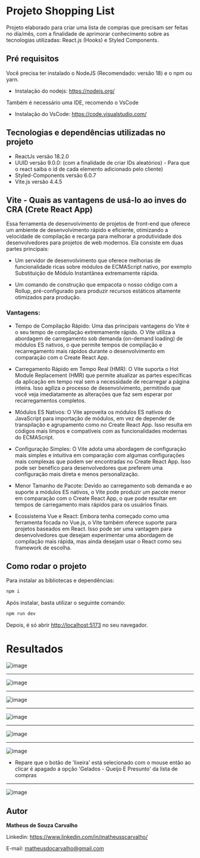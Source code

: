  # Projeto Shopping List
Projeto elaborado para criar uma lista de compras que precisam ser feitas no dia/mês, com a finalidade de aprimorar conhecimento sobre as tecnologias utilizadas: React.js (Hooks) e Styled Components.

## Pré requisitos

Você precisa ter instalado o NodeJS (Recomendado: versão 18) e o npm ou yarn.

- Instalação do nodejs: https://nodejs.org/

Também é necessário uma IDE, recomendo o VsCode

- Instalação do VsCode: https://code.visualstudio.com/

## Tecnologias e dependências utilizadas no projeto

- ReactJs versão 18.2.0
- UUID versão 9.0.0: (com a finalidade de criar IDs aleatórios) - Para que o react saiba o id de cada elemento adicionado pelo cliente)
- Styled-Components versão 6.0.7
- Vite.js versão 4.4.5


## Vite - Quais as vantagens de usá-lo ao inves do CRA (Crete React App)

Essa ferramenta de desenvolvimento de projetos de front-end que oferece um ambiente de desenvolvimento rápido e eficiente, otimizando a velocidade de compilação e recarga para melhorar a produtividade dos desenvolvedores para projetos de web modernos. Ela consiste em duas partes principais:

- Um servidor de desenvolvimento que oferece melhorias de funcionalidade ricas sobre módulos de ECMAScript nativo, por exemplo Substituição de Módulo Instantânea extremamente rápida.

- Um comando de construção que empacota o nosso código com a Rollup, pré-configurado para produzir recursos estáticos altamente otimizados para produção.

### Vantagens: 

- Tempo de Compilação Rápido: Uma das principais vantagens do Vite é o seu tempo de compilação extremamente rápido. O Vite utiliza a abordagem de carregamento sob demanda (on-demand loading) de módulos ES nativos, o que permite tempos de compilação e         recarregamento mais rápidos durante o desenvolvimento em comparação com o Create React App.

- Carregamento Rápido em Tempo Real (HMR): O Vite suporta o Hot Module Replacement (HMR) que permite atualizar as partes específicas da aplicação em tempo real sem a necessidade de recarregar a página inteira. Isso agiliza o processo de desenvolvimento, permitindo que você veja imediatamente as alterações que faz sem esperar por recarregamentos completos.

- Módulos ES Nativos: O Vite aproveita os módulos ES nativos do JavaScript para importação de módulos, em vez de depender de transpilação e agrupamento como no Create React App. Isso resulta em códigos mais limpos e compatíveis com as funcionalidades modernas do ECMAScript.

- Configuração Simples: O Vite adota uma abordagem de configuração mais simples e intuitiva em comparação com algumas configurações mais complexas que podem ser encontradas no Create React App. Isso pode ser benéfico para desenvolvedores que preferem uma configuração mais direta e menos personalização.

- Menor Tamanho de Pacote: Devido ao carregamento sob demanda e ao suporte a módulos ES nativos, o Vite pode produzir um pacote menor em comparação com o Create React App, o que pode resultar em tempos de carregamento mais rápidos para os usuários finais.

- Ecossistema Vue e React: Embora tenha começado como uma ferramenta focada no Vue.js, o Vite também oferece suporte para projetos baseados em React. Isso pode ser uma vantagem para desenvolvedores que desejam experimentar uma abordagem de compilação mais rápida, mas ainda desejam usar o React como seu framework de escolha.


## Como rodar o projeto

Para instalar as bibliotecas e dependências:

```bash
npm i
```

Após instalar, basta utilizar o seguinte comando:

```bash
npm run dev
```

Depois, é só abrir [http://localhost:5173](http://localhost:5173) no seu navegador.




# Resultados

![image](https://github.com/matheusscarvalho1/Shopping-List-Styled-Components/assets/73304785/43c75ebf-0891-4165-9d7f-17b3f39f0b36)

<hr>

![image](https://github.com/matheusscarvalho1/Shopping-List-Styled-Components/assets/73304785/e340d3b3-f131-4cbe-9f2c-518b0e3cc975)

<hr>

![image](https://github.com/matheusscarvalho1/Shopping-List-Styled-Components/assets/73304785/0fb39d20-e2be-44ee-aab8-3ee1ebf47b04)

<hr>

![image](https://github.com/matheusscarvalho1/Shopping-List-Styled-Components/assets/73304785/08369505-def4-4ed6-b404-d52bcf2d5e1e)

<hr>

![image](https://github.com/matheusscarvalho1/Shopping-List-Styled-Components/assets/73304785/35ad801d-1fc1-4d7d-88e2-8f746f8697d3)

<hr>


![image](https://github.com/matheusscarvalho1/Shopping-List-Styled-Components/assets/73304785/ec5f424a-fa09-48cd-9378-8c41e9ab5c02)

- Repare que o botão de 'lixeira' está selecionado com o mouse então ao clicar é apagado a opção 'Gelados - Queijo E Presunto' da lista de compras
  
<hr>

![image](https://github.com/matheusscarvalho1/Shopping-List-Styled-Components/assets/73304785/386b5734-f0e6-46ab-a2f5-f5cd9fce99f3)


## Autor

<b>Matheus de Souza Carvalho</b>

Linkedin: 
https://www.linkedin.com/in/matheusscarvalho/

E-mail: 
matheusdocarvalho@gmail.com

